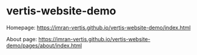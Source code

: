 # vertis-website-demo

Homepage: https://imran-vertis.github.io/vertis-website-demo/index.html

About page: https://imran-vertis.github.io/vertis-website-demo/pages/about/index.html

